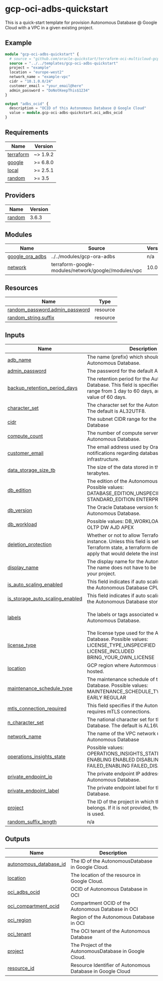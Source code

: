 # gcp-oci-adbs-quickstart
This is a quick-start template for provision Autonomous Database @ Google Cloud with a VPC in a given existing project.

## Example
```tf
module "gcp-oci-adbs-quickstart" {
  # source = "github.com/oracle-quickstart/terraform-oci-multicloud-gcp//templates/gcp-oci-adbs-quickstart"
  source = "../../templates/gcp-oci-adbs-quickstart"
  project = "example"
  location = "europe-west2"  
  network_name = "example-vpc"
  cidr = "10.1.0.0/24"
  customer_email = "your_email@here"
  admin_password = "DoNotKeepThis$1234"
}

output "adbs_ocid" {
  description = "OCID of this Autonomous Database @ Google Cloud"
  value = module.gcp-oci-adbs-quickstart.oci_adbs_ocid
}
```

<!-- BEGIN_TF_DOCS -->
## Requirements

| Name | Version |
|------|---------|
| <a name="requirement_terraform"></a> [terraform](#requirement\_terraform) | ~> 1.9.2 |
| <a name="requirement_google"></a> [google](#requirement\_google) | >= 6.8.0 |
| <a name="requirement_local"></a> [local](#requirement\_local) | >= 2.5.1 |
| <a name="requirement_random"></a> [random](#requirement\_random) | >= 3.5 |

## Providers

| Name | Version |
|------|---------|
| <a name="provider_random"></a> [random](#provider\_random) | 3.6.3 |

## Modules

| Name | Source | Version |
|------|--------|---------|
| <a name="module_google_ora_adbs"></a> [google\_ora\_adbs](#module\_google\_ora\_adbs) | ../../modules/gcp-ora-adbs | n/a |
| <a name="module_network"></a> [network](#module\_network) | terraform-google-modules/network/google//modules/vpc | 10.0.0 |

## Resources

| Name | Type |
|------|------|
| [random_password.admin_password](https://registry.terraform.io/providers/hashicorp/random/latest/docs/resources/password) | resource |
| [random_string.suffix](https://registry.terraform.io/providers/hashicorp/random/latest/docs/resources/string) | resource |

## Inputs

| Name | Description | Type | Default | Required |
|------|-------------|------|---------|:--------:|
| <a name="input_adb_name"></a> [adb\_name](#input\_adb\_name) | The name (prefix) which should be used for this Autonomous Database. | `string` | `"oraadbs"` | no |
| <a name="input_admin_password"></a> [admin\_password](#input\_admin\_password) | The password for the default ADMIN user | `string` | n/a | yes |
| <a name="input_backup_retention_period_days"></a> [backup\_retention\_period\_days](#input\_backup\_retention\_period\_days) | The retention period for the Autonomous Database. This field is specified in days, can range from 1 day to 60 days, and has a default value of 60 days. | `number` | `60` | no |
| <a name="input_character_set"></a> [character\_set](#input\_character\_set) | The character set for the Autonomous Database. The default is AL32UTF8. | `string` | `"AL32UTF8"` | no |
| <a name="input_cidr"></a> [cidr](#input\_cidr) | The subnet CIDR range for the Autonmous Database | `string` | n/a | yes |
| <a name="input_compute_count"></a> [compute\_count](#input\_compute\_count) | The number of compute servers for the Autonomous Database. | `number` | `2` | no |
| <a name="input_customer_email"></a> [customer\_email](#input\_customer\_email) | The email address used by Oracle to send notifications regarding databases and infrastructure. | `string` | n/a | yes |
| <a name="input_data_storage_size_tb"></a> [data\_storage\_size\_tb](#input\_data\_storage\_size\_tb) | The size of the data stored in the database, in terabytes. | `number` | `1` | no |
| <a name="input_db_edition"></a> [db\_edition](#input\_db\_edition) | The edition of the Autonomous Databases. Possible values: DATABASE\_EDITION\_UNSPECIFIED STANDARD\_EDITION ENTERPRISE\_EDITION | `string` | `""` | no |
| <a name="input_db_version"></a> [db\_version](#input\_db\_version) | The Oracle Database version for the Autonomous Database. | `string` | `"23ai"` | no |
| <a name="input_db_workload"></a> [db\_workload](#input\_db\_workload) | Possible values: DB\_WORKLOAD\_UNSPECIFIED OLTP DW AJD APEX | `string` | `"OLTP"` | no |
| <a name="input_deletion_protection"></a> [deletion\_protection](#input\_deletion\_protection) | Whether or not to allow Terraform to destroy the instance. Unless this field is set to false in Terraform state, a terraform destroy or terraform apply that would delete the instance will fail. | `bool` | `true` | no |
| <a name="input_display_name"></a> [display\_name](#input\_display\_name) | The display name for the Autonomous Database. The name does not have to be unique within your project. | `string` | `""` | no |
| <a name="input_is_auto_scaling_enabled"></a> [is\_auto\_scaling\_enabled](#input\_is\_auto\_scaling\_enabled) | This field indicates if auto scaling is enabled for the Autonomous Database CPU core count. | `bool` | `true` | no |
| <a name="input_is_storage_auto_scaling_enabled"></a> [is\_storage\_auto\_scaling\_enabled](#input\_is\_storage\_auto\_scaling\_enabled) | This field indicates if auto scaling is enabled for the Autonomous Database storage. | `bool` | `false` | no |
| <a name="input_labels"></a> [labels](#input\_labels) | The labels or tags associated with the Autonomous Database. | `map(string)` | <pre>{<br/>  "createdby": "gcp-ora-adbs"<br/>}</pre> | no |
| <a name="input_license_type"></a> [license\_type](#input\_license\_type) | The license type used for the Autonomous Database. Possible values: LICENSE\_TYPE\_UNSPECIFIED LICENSE\_INCLUDED BRING\_YOUR\_OWN\_LICENSE | `string` | `"LICENSE_INCLUDED"` | no |
| <a name="input_location"></a> [location](#input\_location) | GCP region where Autonmous Database is hosted. | `string` | n/a | yes |
| <a name="input_maintenance_schedule_type"></a> [maintenance\_schedule\_type](#input\_maintenance\_schedule\_type) | The maintenance schedule of the Autonomous Database. Possible values: MAINTENANCE\_SCHEDULE\_TYPE\_UNSPECIFIED EARLY REGULAR | `string` | `"REGULAR"` | no |
| <a name="input_mtls_connection_required"></a> [mtls\_connection\_required](#input\_mtls\_connection\_required) | This field specifies if the Autonomous Database requires mTLS connections. | `bool` | `false` | no |
| <a name="input_n_character_set"></a> [n\_character\_set](#input\_n\_character\_set) | The national character set for the Autonomous Database. The default is AL16UTF16. | `string` | `"AL16UTF16"` | no |
| <a name="input_network_name"></a> [network\_name](#input\_network\_name) | The name of the VPC network used by the Autonomous Database | `string` | n/a | yes |
| <a name="input_operations_insights_state"></a> [operations\_insights\_state](#input\_operations\_insights\_state) | Possible values: OPERATIONS\_INSIGHTS\_STATE\_UNSPECIFIED ENABLING ENABLED DISABLING NOT\_ENABLED FAILED\_ENABLING FAILED\_DISABLING | `string` | `"NOT_ENABLED"` | no |
| <a name="input_private_endpoint_ip"></a> [private\_endpoint\_ip](#input\_private\_endpoint\_ip) | The private endpoint IP address for the Autonomous Database. | `string` | `""` | no |
| <a name="input_private_endpoint_label"></a> [private\_endpoint\_label](#input\_private\_endpoint\_label) | The private endpoint label for the Autonomous Database. | `string` | `""` | no |
| <a name="input_project"></a> [project](#input\_project) | The ID of the project in which the resource belongs. If it is not provided, the provider project is used. | `string` | n/a | yes |
| <a name="input_random_suffix_length"></a> [random\_suffix\_length](#input\_random\_suffix\_length) | n/a | `number` | `3` | no |

## Outputs

| Name | Description |
|------|-------------|
| <a name="output_autonomous_database_id"></a> [autonomous\_database\_id](#output\_autonomous\_database\_id) | The ID of the AutonomousDatabase in Google Cloud. |
| <a name="output_location"></a> [location](#output\_location) | The location of the resource in Google Cloud. |
| <a name="output_oci_adbs_ocid"></a> [oci\_adbs\_ocid](#output\_oci\_adbs\_ocid) | OCID of Autonomous Database in OCI |
| <a name="output_oci_compartment_ocid"></a> [oci\_compartment\_ocid](#output\_oci\_compartment\_ocid) | Compartment OCID of the Autonomous Database in OCI |
| <a name="output_oci_region"></a> [oci\_region](#output\_oci\_region) | Region of the Autonomous Database in OCI |
| <a name="output_oci_tenant"></a> [oci\_tenant](#output\_oci\_tenant) | The OCI tenant of the Autonomous Database |
| <a name="output_project"></a> [project](#output\_project) | The Project of the AutonomousDatabase in Google Cloud. |
| <a name="output_resource_id"></a> [resource\_id](#output\_resource\_id) | Resource Identifier of Autonomous Database in Google Cloud |
<!-- END_TF_DOCS -->